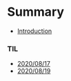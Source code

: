 # Summary

* [Introduction](README.md)

### TIL
* [2020/08/17](TIL/20200817.md)
* [2020/08/19](TIL/20200819.md)


